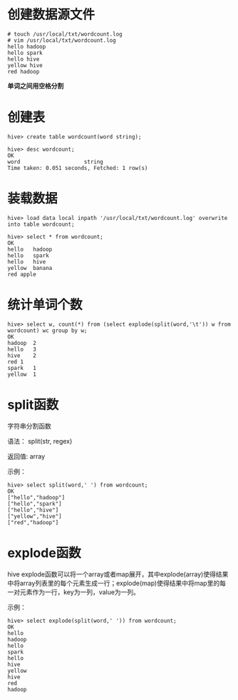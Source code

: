 # 创建数据源文件
```
# touch /usr/local/txt/wordcount.log
# vim /usr/local/txt/wordcount.log
hello hadoop
hello spark
hello hive
yellow hive
red hadoop
```
**单词之间用空格分割**

# 创建表
```
hive> create table wordcount(word string);

hive> desc wordcount;
OK
word                	string              	                    
Time taken: 0.051 seconds, Fetched: 1 row(s)
```

# 装载数据
```
hive> load data local inpath '/usr/local/txt/wordcount.log' overwrite into table wordcount;

hive> select * from wordcount;
OK
hello	hadoop
hello	spark
hello	hive
yellow	banana
red	apple
```

# 统计单词个数
```
hive> select w, count(*) from (select explode(split(word,'\t')) w from wordcount) wc group by w;
OK
hadoop	2
hello	3
hive	2
red	1
spark	1
yellow	1
```

# split函数
字符串分割函数

语法：
split(str, regex)

返回值: 
array

示例：
```
hive> select split(word,' ') from wordcount;
OK
["hello","hadoop"]
["hello","spark"]
["hello","hive"]
["yellow","hive"]
["red","hadoop"]
```

# explode函数
hive explode函数可以将一个array或者map展开，其中explode(array)使得结果中将array列表里的每个元素生成一行；explode(map)使得结果中将map里的每一对元素作为一行，key为一列，value为一列。

示例：
```
hive> select explode(split(word,' ')) from wordcount;
OK
hello
hadoop
hello
spark
hello
hive
yellow
hive
red
hadoop
```
